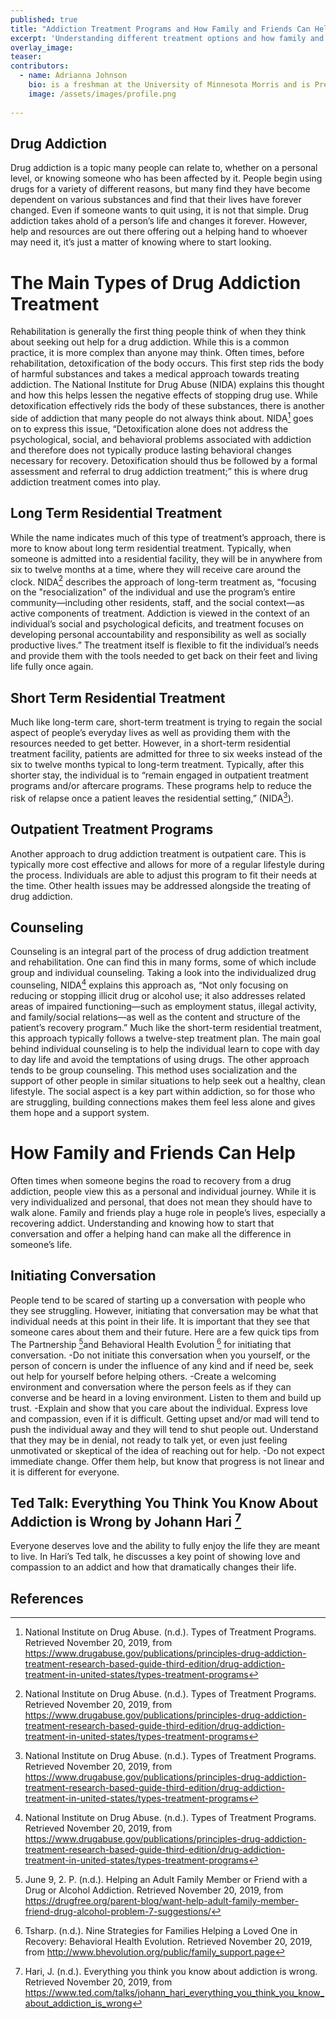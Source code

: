 ```yaml
---
published: true
title: "Addiction Treatment Programs and How Family and Friends Can Help"
excerpt: 'Understanding different treatment options and how family and friends can help someone with addiction.'
overlay_image: 
teaser: 
contributors:
  - name: Adrianna Johnson
    bio: is a freshman at the University of Minnesota Morris and is Pre-Physical Therapy Major.
    image: /assets/images/profile.png
  
---
```



## Drug Addiction
Drug addiction is a topic many people can relate to, whether on a personal level, or knowing someone who has been affected by it. People begin using drugs for a variety of different reasons, but many find they have become dependent on various substances and find that their lives have forever changed. Even if someone wants to quit using, it is not that simple. Drug addiction takes ahold of a person’s life and changes it forever. However, help and resources are out there offering out a helping hand to whoever may need it, it’s just a matter of knowing where to start looking.

# The Main Types of Drug Addiction Treatment
Rehabilitation is generally the first thing people think of when they think about seeking out help for a drug addiction. While this is a common practice, it is more complex than anyone may think. Often times, before rehabilitation, detoxification of the body occurs. This first step rids the body of harmful substances and takes a medical approach towards treating addiction. The National Institute for Drug Abuse (NIDA) explains this thought and how this helps lessen the negative effects of stopping drug use. While detoxification effectively rids the body of these substances, there is another side of addiction that many people do not always think about. NIDA[^1] goes on to express this issue, “Detoxification alone does not address the psychological, social, and behavioral problems associated with addiction and therefore does not typically produce lasting behavioral changes necessary for recovery. Detoxification should thus be followed by a formal assessment and referral to drug addiction treatment;” this is where drug addiction treatment comes into play.

## Long Term Residential Treatment
While the name indicates much of this type of treatment’s approach, there is more to know about long term residential treatment. Typically, when someone is admitted into a residential facility, they will be in anywhere from six to twelve months at a time, where they will receive care around the clock. NIDA[^1] describes the approach of long-term treatment as, “focusing on the "resocialization" of the individual and use the program’s entire community—including other residents, staff, and the social context—as active components of treatment. Addiction is viewed in the context of an individual’s social and psychological deficits, and treatment focuses on developing personal accountability and responsibility as well as socially productive lives.” The treatment itself is flexible to fit the individual’s needs and provide them with the tools needed to get back on their feet and living life fully once again.

## Short Term Residential Treatment
Much like long-term care, short-term treatment is trying to regain the social aspect of people’s everyday lives as well as providing them with the resources needed to get better. However, in a short-term residential treatment facility, patients are admitted for three to six weeks instead of the six to twelve months typical to long-term treatment. Typically, after this shorter stay, the individual is to “remain engaged in outpatient treatment programs and/or aftercare programs. These programs help to reduce the risk of relapse once a patient leaves the residential setting,” (NIDA[^1]). 

## Outpatient Treatment Programs
Another approach to drug addiction treatment is outpatient care. This is typically more cost effective and allows for more of a regular lifestyle during the process. Individuals are able to adjust this program to fit their needs at the time. Other health issues may be addressed alongside the treating of drug addiction.

## Counseling
Counseling is an integral part of the process of drug addiction treatment and rehabilitation. One can find this in many forms, some of which include group and individual counseling. Taking a look into the individualized drug counseling, NIDA[^1] explains this approach as, “Not only focusing on reducing or stopping illicit drug or alcohol use; it also addresses related areas of impaired functioning—such as employment status, illegal activity, and family/social relations—as well as the content and structure of the patient’s recovery program.” Much like the short-term residential treatment, this approach typically follows a twelve-step treatment plan. The main goal behind individual counseling is to help the individual learn to cope with day to day life and avoid the temptations of using drugs. The other approach tends to be group counseling. This method uses socialization and the support of other people in similar situations to help seek out a healthy, clean lifestyle. The social aspect is a key part within addiction, so for those who are struggling, building connections makes them feel less alone and gives them hope and a support system.

# How Family and Friends Can Help 
Often times when someone begins the road to recovery from a drug addiction, people view this as a personal and individual journey. While it is very individualized and personal, that does not mean they should have to walk alone. Family and friends play a huge role in people’s lives, especially a recovering addict. Understanding and knowing how to start that conversation and offer a helping hand can make all the difference in someone’s life.

## Initiating Conversation
People tend to be scared of starting up a conversation with people who they see struggling. However, initiating that conversation may be what that individual needs at this point in their life. It is important that they see that someone cares about them and their future. Here are a few quick tips from The Partnership [^2]and Behavioral Health Evolution [^3] for initiating that conversation.
-Do not initiate this conversation when you yourself, or the person of concern is under the influence of any kind and if need be, seek out help for yourself before helping others.
-Create a welcoming environment and conversation where the person feels as if they can converse and be heard in a loving environment. Listen to them and build up trust.
-Explain and show that you care about the individual. Express love and compassion, even if it is difficult. Getting upset and/or mad will tend to push the individual away and they will tend to shut people out. Understand that they may be in denial, not ready to talk yet, or even just feeling unmotivated or skeptical of the idea of reaching out for help.
-Do not expect immediate change. Offer them help, but know that progress is not linear and it is different for everyone.

## Ted Talk: Everything You Think You Know About Addiction is Wrong by Johann Hari [^4]

Everyone deserves love and the ability to fully enjoy the life they are meant to live. In Hari’s Ted talk, he discusses a key point of showing love and compassion to an addict and how that dramatically changes their life.



## References

[^1]: National Institute on Drug Abuse. (n.d.). Types of Treatment Programs. Retrieved November 20, 2019, from https://www.drugabuse.gov/publications/principles-drug-addiction-treatment-research-based-guide-third-edition/drug-addiction-treatment-in-united-states/types-treatment-programs 

[^2]: June 9, 2. P. (n.d.). Helping an Adult Family Member or Friend with a Drug or Alcohol Addiction. Retrieved November 20, 2019, from https://drugfree.org/parent-blog/want-help-adult-family-member-friend-drug-alcohol-problem-7-suggestions/ 

[^3]: Tsharp. (n.d.). Nine Strategies for Families Helping a Loved One in Recovery: Behavioral Health Evolution. Retrieved November 20, 2019, from http://www.bhevolution.org/public/family_support.page

[^4]: Hari, J. (n.d.). Everything you think you know about addiction is wrong. Retrieved November 20, 2019, from https://www.ted.com/talks/johann_hari_everything_you_think_you_know_about_addiction_is_wrong 

[^5]: Category:Human sadness. (n.d.). Retrieved November 20, 2019, from https://commons.wikimedia.org/wiki/Category:Human_sadness
